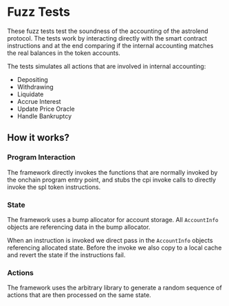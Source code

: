 # Fuzz Tests

These fuzz tests test the soundness of the accounting of the astrolend protocol.
The tests work by interacting directly with the smart contract instructions and at the end comparing if the internal accounting matches the real balances in the token accounts.

The tests simulates all actions that are involved in internal accounting:

- Depositing
- Withdrawing
- Liquidate
- Accrue Interest
- Update Price Oracle
- Handle Bankruptcy

## How it works?

### Program Interaction

The framework directly invokes the functions that are normally invoked by the onchain program entry point, and stubs the cpi invoke calls to directly invoke the spl token instructions.

### State

The framework uses a bump allocator for account storage. All `AccountInfo` objects are referencing data in the bump allocator.

When an instruction is invoked we direct pass in the `AccountInfo` objects referencing allocated state.
Before the invoke we also copy to a local cache and revert the state if the instructions fail.

### Actions

The framework uses the arbitrary library to generate a random sequence of actions that are then processed on the same state.
